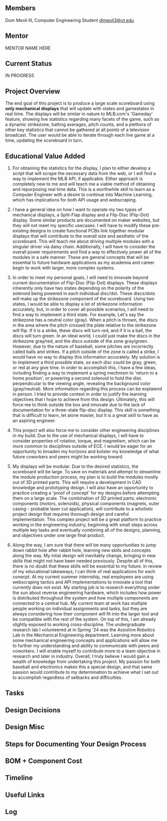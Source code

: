 ## Members
Dom Meoli III, Computer Engineering Student
djmeoli3@vt.edu

## Mentor
MENTOR NAME HERE

## Current Status
IN PROGRESS

## Project Overview

The end goal of this project is to produce a large scale scoreboard using **only mechanical displays** that will update with states and gamestates in real time. The displays will be similar in nature to MLB.com's 'Gameday' feature, showing live statistics regarding many facets of the game, such as a dynamic strikezone, batting averages, pitch counts, and a plethora of other key statistics that cannot be gathered at all points of a television broadcast. The user would be able to iterate through each live game at a time, updating the scoreboard in turn. 

## Educational Value Added

1. For obtaining the statistics for the display, I plan to either develop a script that will scrape the necessary data from the web, or I will find a way to implement the MLB API, if applicable. Either approach is completely new to me and will teach me a viable method of obtaining and repurposing real time data. This is a worthwhile skill to learn as a Computer Engineer with a desire to continue into Machine Learning, which has implications for both API usage and webscraping.
2. I have a general idea on how I want to operate my two types of mechanical displays, a Split-Flap display and a Flip-Disc (Flip-Dot) display. Some similar products are documented on maker websites, but they will not meet my specific usecases. I will have to modify these pre-existing designs to create functional PCBs link together modular displays that will contribute to the overall size and aesthetic of the scoreboard. This will teach me about driving multiple modules with a singular driver via daisy chain. Additionally, I will have to consider the overall power requirements and find a way to effectively power all of the modules in a safe manner. These are general concepts that will be essential to future hardware applications as my academia and career begin to work with larger, more complex systems.
3. In order to meet my personal goals, I will need to innovate beyond current documentation of Flip-Disc (Flip-Dot) displays. These displays inherently only have two states depending on the polarity of the solenoid being powered in each individual disc/dot. These discs/dots will make up the strikezone component of the scoreboard. Using two states, I would be able to display a lot of strikezone information accurately, but, in order to cover all possible scenarios, I will need to find a way to implement a third state. For example,
         Let's say the strikezone has a neutral color (gray). When a pitch is thrown, the discs in the area where the pitch crossed the plate relative to the strikezone will flip. If it is a strike, these discs will turn red, and if it
         is a ball, the discs will turn green. In an ideal world, I could just make the discs in the strikezone gray/red, and the discs outside of the zone gray/green. However, due to the nature of baseball, some pitches are incorrectly
         called balls and strikes. If a pitch outside of the zone is called a strike, I would have no way to display this information accurately.
My solution is to implement a third possible state, so each disc could be gray, green, or red at any give time. In order to accomplish this, I have a few ideas, including finding a way to implement a spring mechnism to 'return to a home position', or powering a second solenoid to hold the disc perpendicular to the viewing angle, revealing the background color (gray/neutral). More information regarding this process can be explaiend in person. I tried to provide context in order to justify the learning objectives that I hope to achieve from this design. Ultimately, this will force me to think outside the box and innovate due to the lack of documentation for a three-state flip-disc display. This skill is something that is difficult to learn, let alone master, but it is a great skill to have as an aspiring engineer.
4. This project will also force me to consider other engineering disciplines in my build. Due to the use of mechanical displays, I will have to consider properties of rotation, torque, and magnetism, which can be more common to disciplines outside of ECE. I would be eager for an opportunity to broaden my horizons and bolster my knowledge of what future coworkers and peers might be working toward.
5. My displays will be modular. Due to the desired statistics, the scoreboard will be large. To save on materials and attempt to streamline the module production process, my plan is to build the modules mostly out of 3D printed parts. This will require a development in CAD knowledge and prototyping design. I will also have an opportunity to practice creating a 'proof of concept' for my designs before attempting them on a large scale. The combination of 3D printed parts, electronic components (motors, solenoids), physical components (magnets, outer casing - probable laser cut application), will contribute to a wholistic project design that requires thorough design and careful implementation. This complex project will be a great platform to practice working in the engineering industry, beginning with small steps across multiple key tasks and eventually combining all of the designs, planning, and objectives under one large final product.

6. Along the way, I am sure that there will be many opportunities to jump down rabbit hole after rabbit hole, learning new skills and concepts along the way. My intial design will inevitably change, bringing in new skills that might not have been needed previously. Despite all of this, there is no doubt that these skills will be essential to my future. In review of my educational takeaways, I can think of real applications for each conecpt. At my current summer internship, real employees are using webscraping tactics and API implementations to innovate a tool that currently does not exist. My starting job is to research everything under the sun about reverse engineering hardware, which includes how power is distributed throughout the system and how multiple components are connected to a central hub. My current team at work has multiple people working on individual assignments and tasks, but they are always considering how their component will fit into the larger tool and be compatible with the rest of the system. On top of this, I am already slightly exposed to working cross-discipline. The undergraduate research lab I volunteered at in Spring '24 was the Assistive Robotics Lab in the Mechanical Engineering department. Learning more about some mechanical engineering concepts and applications will allow me to further my understanding and ability to communicate with peers and coworkers. I will enable myself to contribute more to a team objective in research and later in industry. Overall, I truly believe I would gain a wealth of knowledge from undertaking this project. My passion for both baseball and electronics makes this a special design, and that same passion would contribute to my determination to achieve what I set out to accomplish regardless of setbacks and difficulties.

## Tasks

<!-- Your Text Here. You may work with your mentor on this later when they are assigned -->

## Design Decisions

<!-- Your Text Here. You may work with your mentor on this later when they are assigned -->

## Design Misc

<!-- Your Text Here. You may work with your mentor on this later when they are assigned -->

## Steps for Documenting Your Design Process

<!-- Your Text Here. You may work with your mentor on this later when they are assigned -->

## BOM + Component Cost

<!-- Your Text Here. You may work with your mentor on this later when they are assigned -->

## Timeline

<!-- Your Text Here. You may work with your mentor on this later when they are assigned -->

## Useful Links

<!-- Your Text Here. You may work with your mentor on this later when they are assigned -->

## Log

<!-- Your Text Here. You may work with your mentor on this later when they are assigned -->
